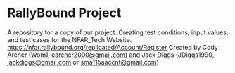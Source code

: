 # RallyBound Project
A repository for a copy of our project.
Creating test conditions, input values, and test cases for the NFAR_Tech Website. 
https://nfar.rallybound.org/replicated/Account/Register
Created by Cody Archer (Wom1, carcher2000@gmail.com) and Jack Diggs (JDiggs1990, jackdiggs@gmail.com or sma115aaccnt@gmail.com)
